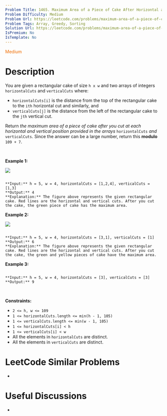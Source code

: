 ```yaml
---
Problem Title: 1465. Maximum Area of a Piece of Cake After Horizontal and Vertical Cuts
Problem Difficulty: Medium
Problem Url: https://leetcode.com/problems/maximum-area-of-a-piece-of-cake-after-horizontal-and-vertical-cuts/
Problem Tags: Array, Greedy, Sorting
Solution Url: https://leetcode.com/problems/maximum-area-of-a-piece-of-cake-after-horizontal-and-vertical-cuts/solution/
IsPremium: No
IsTemplate: No
---
```


<span style="color: rgb(239, 108, 0);">Medium</span>

# Description

You are given a rectangular cake of size `h x w` and two arrays of integers `horizontalCuts` and `verticalCuts` where:


* `horizontalCuts[i]` is the distance from the top of the rectangular cake to the `ith` horizontal cut and similarly, and
* `verticalCuts[j]` is the distance from the left of the rectangular cake to the `jth` vertical cut.


Return *the maximum area of a piece of cake after you cut at each horizontal and vertical position provided in the arrays* `horizontalCuts` *and* `verticalCuts`. Since the answer can be a large number, return this **modulo** `109 + 7`.


 


**Example 1:**


![](https://assets.leetcode.com/uploads/2020/05/14/leetcode_max_area_2.png)

```

**Input:** h = 5, w = 4, horizontalCuts = [1,2,4], verticalCuts = [1,3]
**Output:** 4 
**Explanation:** The figure above represents the given rectangular cake. Red lines are the horizontal and vertical cuts. After you cut the cake, the green piece of cake has the maximum area.

```

**Example 2:**


![](https://assets.leetcode.com/uploads/2020/05/14/leetcode_max_area_3.png)

```

**Input:** h = 5, w = 4, horizontalCuts = [3,1], verticalCuts = [1]
**Output:** 6
**Explanation:** The figure above represents the given rectangular cake. Red lines are the horizontal and vertical cuts. After you cut the cake, the green and yellow pieces of cake have the maximum area.

```

**Example 3:**



```

**Input:** h = 5, w = 4, horizontalCuts = [3], verticalCuts = [3]
**Output:** 9

```

 


**Constraints:**


* `2 <= h, w <= 109`
* `1 <= horizontalCuts.length <= min(h - 1, 105)`
* `1 <= verticalCuts.length <= min(w - 1, 105)`
* `1 <= horizontalCuts[i] < h`
* `1 <= verticalCuts[i] < w`
* All the elements in `horizontalCuts` are distinct.
* All the elements in `verticalCuts` are distinct.




# LeetCode Similar Problems

- []()

# Useful Discussions

- []()
